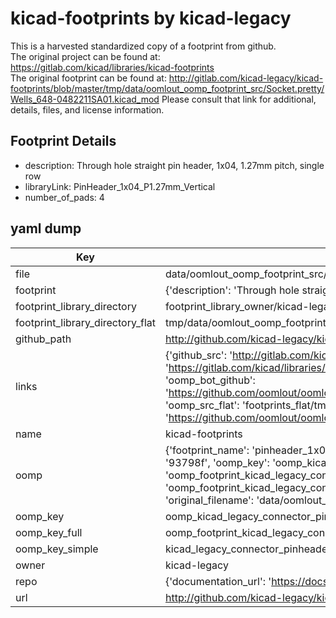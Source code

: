 # kicad-footprints by kicad-legacy  
This is a harvested standardized copy of a footprint from github.  
The original project can be found at:  
https://gitlab.com/kicad/libraries/kicad-footprints  
The original footprint can be found at:
http://gitlab.com/kicad-legacy/kicad-footprints/blob/master/tmp/data/oomlout_oomp_footprint_src/Socket.pretty/Wells_648-0482211SA01.kicad_mod
Please consult that link for additional, details, files, and license information.  
## Footprint Details
* description: Through hole straight pin header, 1x04, 1.27mm pitch, single row  
* libraryLink: PinHeader_1x04_P1.27mm_Vertical  
* number_of_pads: 4  
## yaml dump  
| Key | Value |  
| --- | --- |  
| file | data/oomlout_oomp_footprint_src/kicad-footprints/Connector_PinHeader_1.27mm.pretty/PinHeader_1x04_P1.27mm_Vertical.kicad_mod |  
| footprint | {'description': 'Through hole straight pin header, 1x04, 1.27mm pitch, single row', 'libraryLink': 'PinHeader_1x04_P1.27mm_Vertical', 'number_of_pads': 4} |  
| footprint_library_directory | footprint_library_owner/kicad-legacy_kicad-footprints |  
| footprint_library_directory_flat | tmp/data/oomlout_oomp_footprint_src/footprints_flat/kicad_legacy_connector_pinheader_1_27mm_pinheader_1x04_p1_27mm_vertical/working |  
| github_path | http://github.com/kicad-legacy/kicad-footprints/blob/master/tmp/data/oomlout_oomp_footprint_src/Connector_PinHeader_1.27mm.pretty/PinHeader_1x04_P1.27mm_Vertical.kicad_mod |  
| links | {'github_src': 'http://gitlab.com/kicad-legacy/kicad-footprints/blob/master/tmp/data/oomlout_oomp_footprint_src/Socket.pretty/Wells_648-0482211SA01.kicad_mod', 'github_src_repo': 'https://gitlab.com/kicad/libraries/kicad-footprints', 'oomp_bot': 'tmp/data/oomlout_oomp_footprint_src/footprints/kicad_legacy_connector_pinheader_1_27mm_pinheader_1x04_p1_27mm_vertical/working', 'oomp_bot_github': 'https://github.com/oomlout/oomlout_oomp_footprint_bot/tree/main/tmp/data/oomlout_oomp_footprint_src/footprints/kicad_legacy_connector_pinheader_1_27mm_pinheader_1x04_p1_27mm_vertical/working', 'oomp_src_flat': 'footprints_flat/tmp/data/oomlout_oomp_footprint_src/footprints_flat/kicad_legacy_connector_pinheader_1_27mm_pinheader_1x04_p1_27mm_vertical/working', 'oomp_src_flat_github': 'https://github.com/oomlout/oomlout_oomp_footprint_src/tree/main/tmp/data/oomlout_oomp_footprint_src/footprints_flat/kicad_legacy_connector_pinheader_1_27mm_pinheader_1x04_p1_27mm_vertical/working'} |  
| name | kicad-footprints |  
| oomp | {'footprint_name': 'pinheader_1x04_p1_27mm_vertical', 'library_name': 'connector_pinheader_1_27mm', 'md5': '93798f2911aeff6f09ea8150572714d6', 'md5_10': '93798f2911', 'md5_5': '93798', 'md5_6': '93798f', 'oomp_key': 'oomp_kicad_legacy_connector_pinheader_1_27mm_pinheader_1x04_p1_27mm_vertical', 'oomp_key_extra': 'oomp_footprint_kicad_legacy_connector_pinheader_1_27mm_pinheader_1x04_p1_27mm_vertical', 'oomp_key_full': 'oomp_footprint_kicad_legacy_connector_pinheader_1_27mm_pinheader_1x04_p1_27mm_vertical_93798f', 'oomp_key_simple': 'kicad_legacy_connector_pinheader_1_27mm_pinheader_1x04_p1_27mm_vertical', 'original_filename': 'data/oomlout_oomp_footprint_src/kicad-footprints/Connector_PinHeader_1.27mm.pretty/PinHeader_1x04_P1.27mm_Vertical.kicad_mod', 'owner_name': 'kicad_legacy'} |  
| oomp_key | oomp_kicad_legacy_connector_pinheader_1_27mm_pinheader_1x04_p1_27mm_vertical |  
| oomp_key_full | oomp_footprint_kicad_legacy_connector_pinheader_1_27mm_pinheader_1x04_p1_27mm_vertical |  
| oomp_key_simple | kicad_legacy_connector_pinheader_1_27mm_pinheader_1x04_p1_27mm_vertical |  
| owner | kicad-legacy |  
| repo | {'documentation_url': 'https://docs.github.com/rest/repos/repos#get-a-repository', 'message': 'Not Found'} |  
| url | http://github.com/kicad-legacy/kicad-footprints |  

